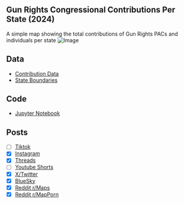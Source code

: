 ## Gun Rights Congressional Contributions Per State (2024)
A simple map showing the total contributions of Gun Rights PACs and individuals per state
![Image](https://drive.google.com/uc?export=view&id=1mnRFTYcA-KommsfcvG1ZkR2VYWtnL0oO/)

## Data
* [Contribution Data](https://www.opensecrets.org/industries/summary?cycle=2024&ind=Q13)
* [State Boundaries](https://www.census.gov/geographies/mapping-files/time-series/geo/carto-boundary-file.html)

## Code
* [Jupyter Notebook](FormatData.ipynb)

## Posts
- [ ] [Tiktok]()
- [x] [Instagram](https://www.instagram.com/p/DO1Lm43EXvB/)
- [x] [Threads](https://www.threads.com/@vinemapper/post/DO1LnWnEXmt)
- [ ] [Youtube Shorts]()
- [x] [X/Twitter](https://x.com/VineMapper/status/1969440350185144630)
- [x] [BlueSky](https://bsky.app/profile/vinemapper.bsky.social/post/3lzbsqcctyc2y)
- [x] [Reddit r/Maps](https://www.reddit.com/r/Maps/comments/1nm2tl9/gun_rights_donor_contributions_to_congressional/)
- [x] [Reddit r/MapPorn](https://www.reddit.com/r/MapPorn/comments/1nm2trt/gun_rights_donor_contributions_to_congressional/)
